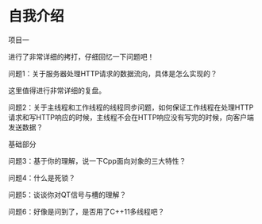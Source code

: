 # 自我介绍

项目一

进行了非常详细的拷打，仔细回忆一下问题吧！

问题1：关于服务器处理HTTP请求的数据流向，具体是怎么实现的？

这里值得进行非常详细的复盘。

问题2：关于主线程和工作线程的线程同步问题，如何保证工作线程在处理HTTP请求和写HTTP响应的时候，主线程不会在HTTP响应没有写完的时候，向客户端发送数据？

基础部分

问题3：基于你的理解，说一下Cpp面向对象的三大特性？

问题4：什么是死锁？

问题5：谈谈你对QT信号与槽的理解？

问题6：好像是问到了，是否用了C++11多线程吧？